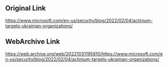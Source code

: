 ## Original Link

https://www.microsoft.com/en-us/security/blog/2022/02/04/actinium-targets-ukrainian-organizations/

## WebArchive Link

https://web.archive.org/web/20221031195810/https://www.microsoft.com/en-us/security/blog/2022/02/04/actinium-targets-ukrainian-organizations/
